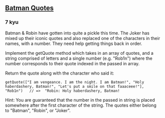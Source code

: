<h2><a href=https://www.codewars.com/kata/551614eb77dd9ee37100003e/train/javascript target="_blank">Batman Quotes</a></h2><h3>7 kyu</h3><p>Batman &amp; Robin have gotten into quite a pickle this time. The Joker has mixed up their iconic quotes and also replaced one of the characters in their names, with a number. They need help getting things back in order.</p><p>Implement the getQuote method which takes in an array of quotes, and a string comprised of letters and a single number (e.g. "Rob1n") where the number corresponds to their quote indexed in the passed in array.</p><p>Return the quote along with the character who said it:</p><pre style="display: none;"><code class="language-java"><span class="cm-variable">BatmanQuotes</span>.<span class="cm-variable">getQuote</span>([<span class="cm-string">"I am vengeance. I am the night. I am Batman!"</span>, <span class="cm-string">"Holy haberdashery, Batman!"</span>, <span class="cm-string">"Let's put a smile on that faaaceee!"</span>], <span class="cm-string">"Rob1n"</span>) <span class="cm-variable">should</span> <span class="cm-variable">output</span> <span class="cm-operator">=&gt;</span>  <span class="cm-string">"Robin: Holy haberdashery, Batman!</span></code></pre><pre><code class="language-javascript"><span class="cm-variable">getQuote</span>([<span class="cm-string">"I am vengeance. I am the night. I am Batman!"</span>, <span class="cm-string">"Holy haberdashery, Batman!"</span>, <span class="cm-string">"Let's put a smile on that faaaceee!"</span>], <span class="cm-string">"Rob1n"</span>)   <span class="cm-comment">// =&gt;  "Robin: Holy haberdashery, Batman!</span></code></pre><pre style="display: none;"><code class="language-clojure"><span class="cm-bracket">(</span><span class="cm-builtin">getQuote</span> <span class="cm-bracket">[</span><span class="cm-string">"I am vengeance. I am the night. I am Batman!"</span> <span class="cm-string">"Holy haberdashery, Batman!"</span> <span class="cm-string">"Let's put a smile on that faaaceee!"</span><span class="cm-bracket">]</span> <span class="cm-string">"Rob1n"</span><span class="cm-bracket">)</span>   <span class="cm-variable">//</span> <span class="cm-variable">=&gt;</span>  <span class="cm-string">"Robin: Holy haberdashery, Batman!"</span></code></pre><p>Hint: You are guaranteed that the number in the passed in string is placed somewhere after the first character of the string. The quotes either belong to "Batman", "Robin", or "Joker".</p>